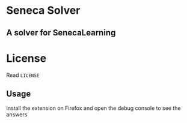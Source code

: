 # Seneca Solver
## A solver for SenecaLearning

# License
Read `LICENSE`

## Usage
Install the extension on Firefox and open the debug console to see the answers


